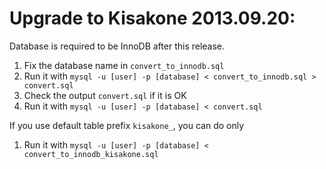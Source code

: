 Upgrade to Kisakone 2013.09.20:
===============================

Database is required to be InnoDB after this release.

1. Fix the database name in `convert_to_innodb.sql`
2. Run it with `mysql -u [user] -p [database] < convert_to_innodb.sql > convert.sql`
3. Check the output `convert.sql` if it is OK
4. Run it with `mysql -u [user] -p [database] < convert.sql`

If you use default table prefix `kisakone_`, you can do only
1. Run it with `mysql -u [user] -p [database] < convert_to_innodb_kisakone.sql`
